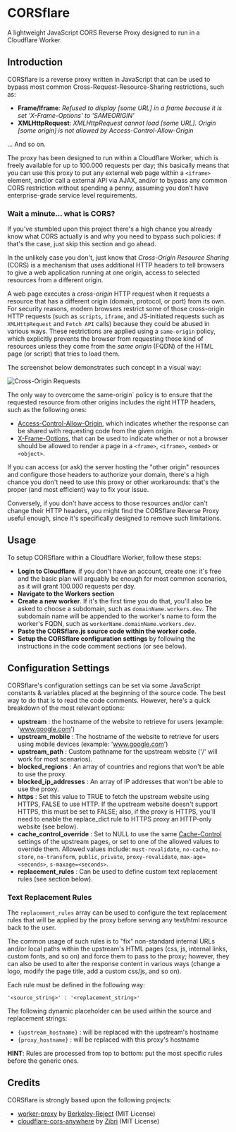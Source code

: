 # CORSflare
A lightweight JavaScript CORS Reverse Proxy designed to run in a Cloudflare Worker.

## Introduction
CORSflare is a reverse proxy written in JavaScript that can be used to bypass most common Cross-Request-Resource-Sharing restrictions,
such as:

* **Frame/Iframe**: *Refused to display [some URL] in a frame because it is set 'X-Frame-Options' to 'SAMEORIGIN'*
* **XMLHttpRequest**: *XMLHttpRequest cannot load [some URL]. Origin [some origin] is not allowed by Access-Control-Allow-Origin*

... And so on.

The proxy has been designed to run within a Cloudflare Worker, which is freely available for up to 100.000 requests per day;
this basically means that you can use this proxy to put any external web page within a `<iframe>` element, 
and/or call a external API via AJAX, and/or to bypass any common CORS restriction without spending a penny, 
assuming you don't have enterprise-grade service level requirements.

### Wait a minute... what is CORS?
If you've stumbled upon this project there's a high chance you already know what CORS actually is 
and why you need to bypass such policies: if that's the case, just skip this section and go ahead.

In the unlikely case you don't, just know that *Cross-Origin Resource Sharing* (CORS) is a mechanism that uses 
additional HTTP headers to tell browsers to give a web application running at one origin, 
access to selected resources from a different origin.

A web page executes a *cross-origin* HTTP request when it requests a resource that has a different origin
(domain, protocol, or port) from its own. For security reasons, modern browsers restrict some of those cross-origin HTTP requests 
(such as `scripts`, `iframe`, and JS-initiated requests such as `XMLHttpRequest` and `Fetch API` calls) because they could 
be abused in various ways. These restrictions are applied using a `same-origin` policy, which explicitly prevents the browser
from requesting those kind of resources unless they come from the *same origin* (FQDN) of the HTML page (or script) that tries 
to load them.

The screenshot below demonstrates such concept in a visual way:

![Cross-Origin Requests](https://mdn.mozillademos.org/files/14295/CORS_principle.png)

The only way to overcome the same-origin` policy is to ensure that the requested resource from other origins 
includes the right HTTP headers, such as the following ones:
* [Access-Control-Allow-Origin](https://developer.mozilla.org/en-US/docs/Web/HTTP/Headers/Access-Control-Allow-Origin),
which indicates whether the response can be shared with requesting code from the given origin.
* [X-Frame-Options](https://developer.mozilla.org/en-US/docs/Web/HTTP/Headers/X-Frame-Options), that can be used to indicate 
whether or not a browser should be allowed to render a page in a `<frame>`, `<iframe>`, `<embed>` or `<object>`.

If you can access (or ask) the server hosting the "other origin" resources and configure those headers to authorize your domain,
there's a high chance you don't need to use this proxy or other workarounds: that's the proper (and most efficient) way to fix
your issue.

Conversely, if you don't have access to those resources and/or can't change their HTTP headers, you might find 
the CORSflare Reverse Proxy useful enough, since it's specifically designed to remove such limitations.

## Usage
To setup CORSflare within a Cloudflare Worker, follow these steps:
* **Login to Cloudflare**. if you don't have an account, create one: it's free 
and the basic plan will arguably be enough for most common scenarios, as it will grant 100.000 requests per day.
* **Navigate to the Workers section**
* **Create a new worker**. If it's the first time you do that, you'll also be asked to choose a subdomain, such as `domainName.workers.dev`.
The subdomain name will be appended to the worker's name to form the worker's FQDN, such as `workerName.domainName.workers.dev`.
* **Paste the CORSflare.js source code within the worker code**.
* **Setup the CORSflare configuration settings** by following the instructions in the code comment sections (or see below).

## Configuration Settings
CORSflare's configuration settings can be set via some JavaScript constants & variables placed at the beginning of the source code.
The best way to do that is to read the code comments. However, here's a quick breakdown of the most relevant options:

* **upstream** : the hostname of the website to retrieve for users (example: 'www.google.com')
* **upstream_mobile** : The hostname of the website to retrieve for users using mobile devices (example: 'www.google.com')
* **upstream_path** : Custom pathname for the upstream website ('/' will work for most scenarios).
* **blocked_regions** : An array of countries and regions that won't be able to use the proxy.
* **blocked_ip_addresses** : An array of IP addresses that won't be able to use the proxy.
* **https** : Set this value to TRUE to fetch the upstream website using HTTPS, FALSE to use HTTP.
If the upstream website doesn't support HTTPS, this must be set to FALSE; also, if the proxy is HTTPS,
you'll need to enable the replace_dict rule to HTTPS proxy an HTTP-only website (see below).
* **cache_control_override** : Set to NULL to use the same [Cache-Control](https://developer.mozilla.org/en-US/docs/Web/HTTP/Headers/Cache-Control) settings of the upstream pages, 
or set to one of the allowed values to override them.
Allowed values include: `must-revalidate`, `no-cache`, `no-store`, `no-transform`, `public`, `private`, `proxy-revalidate`, `max-age=<seconds>`, `s-maxage=<seconds>`.
* **replacement_rules** : Can be used to define custom text replacement rules (see section below).
 

### Text Replacement Rules
The `replacement_rules` array can be used to configure the text replacement rules
that will be applied by the proxy before serving any text/html resource back to the user.

The common usage of such rules is to "fix" non-standard internal URLs and/or local paths
within the upstream's HTML pages (css, js, internal links, custom fonts, and so on) and force them 
to pass to the proxy; however, they can also be used to alter the response content in various ways
(change a logo, modify the page title, add a custom css/js, and so on).

Each rule must be defined in the following way:

    '<source_string>' : '<replacement_string>'

The following dynamic placeholder can be used within the source and replacement strings:

* `{upstream_hostname}` : will be replaced with the upstream's hostname
* `{proxy_hostname}` : will be replaced with this proxy's hostname

**HINT**: Rules are processed from top to bottom: put the most specific rules before the generic ones.

## Credits
CORSflare is strongly based upon the following projects:
* [worker-proxy](https://github.com/Berkeley-Reject/workers-proxy/) by [Berkeley-Reject](https://github.com/Berkeley-Reject) (MIT License)
* [cloudflare-cors-anywhere](https://github.com/Zibri/cloudflare-cors-anywhere) by [Zibri](https://github.com/Zibri) (MIT License)
